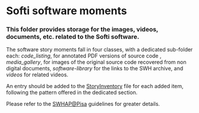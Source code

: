 # Softi software moments

### This folder provides storage for the images, videos, documents, etc. related to the Softi software. 

The software story moments fall in four classes, with a dedicated sub-folder each: *code_listing*, for annotated PDF versions of  source code , *media_gallery*, for images of the original source code recovered from non digital documents, *software-library* for the links to the SWH archive, and *videos* for related videos.

An entry should be added to the [StoryInventory](..\StoryInventory.md) file for each added item, following the pattern offered in the dedicated section.

Please refer to the [SWHAP@Pisa](https://github.com/SoftwareHeritage/swhapguide/blob/master/SWHAP%40Pisa.pdf#CreateaSWH-story) guidelines for greater details.